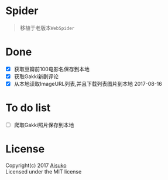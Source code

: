 # Spider

> 移植于老版本`WebSpider`

# Done

- [x] 获取豆瓣前100电影名保存到本地
- [x] 获取Gakki新剧评论
- [x] 从本地读取ImageURL列表,并且下载列表图片到本地 2017-08-16

# To do list 

- [ ] 爬取Gakki照片保存到本地


# License
Copyright(c) 2017 [Aisuko](https://github.com/Aisuko)  
Licensed under the MIT license

